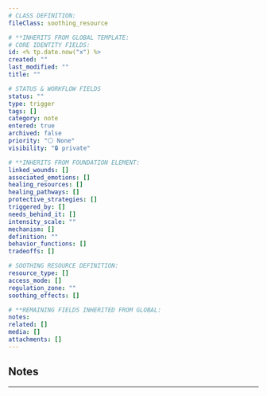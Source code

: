 ```yaml
---
# CLASS DEFINITION:
fileClass: soothing_resource

# **INHERITS FROM GLOBAL TEMPLATE:
# CORE IDENTITY FIELDS:
id: <% tp.date.now("x") %>
created: ""
last_modified: ""
title: ""

# STATUS & WORKFLOW FIELDS
status: ""
type: trigger
tags: []
category: note
entered: true
archived: false
priority: "⚪ None"
visibility: "🔒 private"

# **INHERITS FROM FOUNDATION ELEMENT:
linked_wounds: []
associated_emotions: []
healing_resources: []
healing_pathways: []
protective_strategies: []
triggered_by: []
needs_behind_it: []
intensity_scale: ""
mechanism: []
definition: ""
behavior_functions: []
tradeoffs: []

# SOOTHING RESOURCE DEFINITION:
resource_type: []
access_mode: []
regulation_zone: ""
soothing_effects: []

# **REMAINING FIELDS INHERITED FROM GLOBAL:
notes: 
related: []
media: []
attachments: []
---
```


## Notes
---


